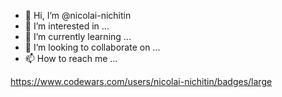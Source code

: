 - 👋 Hi, I’m @nicolai-nichitin
- 👀 I’m interested in ...
- 🌱 I’m currently learning ...
- 💞️ I’m looking to collaborate on ...
- 📫 How to reach me ...

https://www.codewars.com/users/nicolai-nichitin/badges/large
